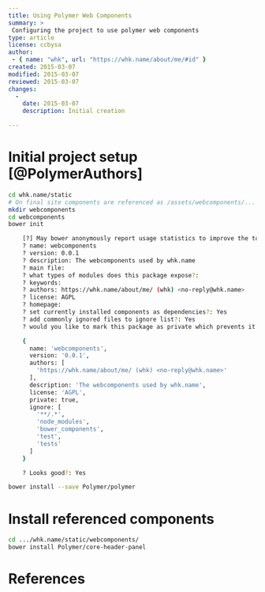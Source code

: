 ```yaml
---
title: Using Polymer Web Components
summary: >
 Configuring the project to use polymer web components
type: article
license: ccbysa
author:
 - { name: "whk", url: "https://whk.name/about/me/#id" }
created: 2015-03-07
modified: 2015-03-07
reviewed: 2015-03-07
changes:
  -
    date: 2015-03-07
    description: Initial creation 

---
```


Initial project setup [@PolymerAuthors]
==============================================

```bash
cd whk.name/static
# On final site components are referenced as /assets/webcomponents/...
mkdir webcomponents
cd webcomponents
bower init

    [?] May bower anonymously report usage statistics to improve the tool over time? Yes
    ? name: webcomponents
    ? version: 0.0.1
    ? description: The webcomponents used by whk.name
    ? main file: 
    ? what types of modules does this package expose?: 
    ? keywords: 
    ? authors: https://whk.name/about/me/ (whk) <no-reply@whk.name>
    ? license: AGPL
    ? homepage: 
    ? set currently installed components as dependencies?: Yes
    ? add commonly ignored files to ignore list?: Yes
    ? would you like to mark this package as private which prevents it from being accidentally published to the registry?: Yes

    {
      name: 'webcomponents',
      version: '0.0.1',
      authors: [
        'https://whk.name/about/me/ (whk) <no-reply@whk.name>'
      ],
      description: 'The webcomponents used by whk.name',
      license: 'AGPL',
      private: true,
      ignore: [
        '**/.*',
        'node_modules',
        'bower_components',
        'test',
        'tests'
      ]
    }

    ? Looks good?: Yes

bower install --save Polymer/polymer

```

Install referenced components
=======================================

```bash
cd .../whk.name/static/webcomponents/
bower install Polymer/core-header-panel

```

References
============================================================
